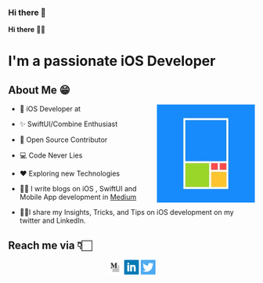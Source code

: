 ### Hi there 👋

<!--
**shankarmadeshvaran/shankarmadeshvaran** is a ✨ _special_ ✨ repository because its `README.md` (this file) appears on your GitHub profile.

Here are some ideas to get you started:

- 🔭 I’m currently working on ...
- 🌱 I’m currently learning ...
- 👯 I’m looking to collaborate on ...
- 🤔 I’m looking for help with ...
- 💬 Ask me about ...
- 📫 How to reach me: ...
- 😄 Pronouns: ...
- ⚡ Fun fact: ...
-->

**Hi there** 👋🏻

# I'm a passionate iOS Developer

## About Me 😁
* 📱 iOS Developer at  <a href="https://www.fibonalabs.com"><img align='right' src="https://github.com/shankarmadeshvaran/shankarmadeshvaran/blob/master/fibonalabs.png?raw=true"></a>

* ✨ SwiftUI/Combine Enthusiast

* 📖 Open Source Contributor

* 💻 Code Never Lies

* ♥️ Exploring new Technologies

* ✍🏻 I write blogs on iOS , SwiftUI and Mobile App development in [Medium](https://medium.com/@shankarmadeshvaran)

* 💁🏻I share my Insights, Tricks, and Tips on iOS development on my twitter and LinkedIn.


## Reach me via 👇🏻

<p align='center'>
  <a href="https://medium.com/@shankarmadeshvaran"><img height="30" src="https://github.com/shankarmadeshvaran/shankarmadeshvaran/blob/master/medium.png?raw=true"></a>
  <a href="https://www.linkedin.com/in/shankar-mathesh"><img height="30" src="https://github.com/rufat/rufat/blob/master/linkedin.png?raw=true"></a>
  <a href="https://twitter.com/Shankar__am"><img height="30" src="https://github.com/rufat/rufat/blob/master/twitter.png?raw=true"></a>
</p>

